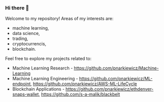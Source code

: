 ### Hi there 👋

Welcome to my repository! Areas of my interests are: 
- machine learning,
- data science,
- trading,
- cryptocurrencis,
- blockchain.

Feel free to explore my projects related to:
- Machine Learning Research - https://github.com/pnarkiewicz/Machine-Learning
- Machine Learning Engineering - https://github.com/pnarkiewicz/ML-endpoint, https://github.com/pnarkiewicz/AWS-ML-LifeCycle
- Blockchain Applications - https://github.com/pnarkiewicz/ethdenver-snaps-wallet, https://github.com/s-a-malik/blackbelt


<!--
**pnarkiewicz/pnarkiewicz** is a ✨ _special_ ✨ repository because its `README.md` (this file) appears on your GitHub profile.

Here are some ideas to get you started:

- 🔭 I’m currently working on ...
- 🌱 I’m currently learning ...
- 👯 I’m looking to collaborate on ...
- 🤔 I’m looking for help with ...
- 💬 Ask me about ...
- 📫 How to reach me: ...
- 😄 Pronouns: ...
- ⚡ Fun fact: ...
-->
